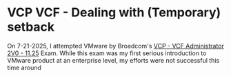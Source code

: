 # VCP VCF - Dealing with (Temporary) setback #

On 7-21-2025, I attempted VMware by Broadcom's [VCP - VCF Administrator 2V0 - 11.25](https://docs.broadcom.com/doc/vcp-vvf-arch-3) Exam. While this exam was my first serious introduction to VMware product at an enterprise level, my efforts were not successful this time around

